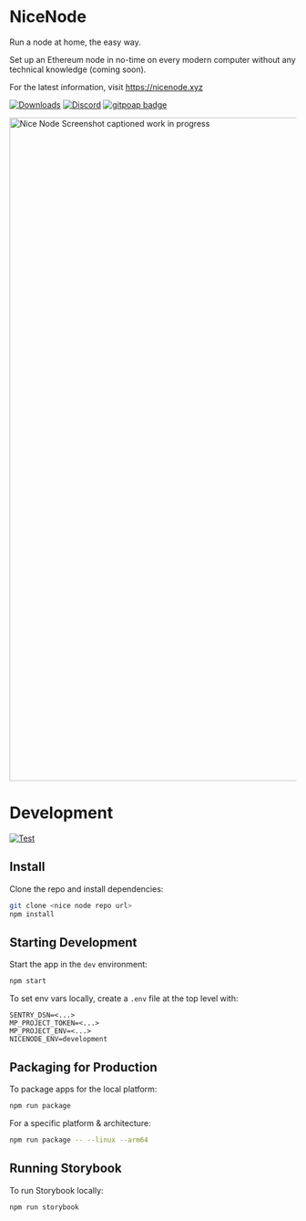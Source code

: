 # NiceNode

Run a node at home, the easy way.

Set up an Ethereum node in no-time on every modern computer without any technical knowledge (coming soon).

For the latest information, visit https://nicenode.xyz

[![Downloads](https://badgen.net/badge/icon/alpha?label=downloads)](https://www.nicenode.xyz/#download) [![Discord](https://badgen.net/badge/icon/discord?icon=discord&label)](https://discord.gg/k3dpYU4Pn9)
[![gitpoap badge](https://public-api.gitpoap.io/v1/repo/jgresham/nice-node/badge)](https://www.gitpoap.io/gh/NiceNode/nice-node)

<img width="1164" alt="Nice Node Screenshot captioned work in progress" src="https://user-images.githubusercontent.com/3721291/213537206-fa5380f4-af5b-4d81-a07b-ea9072f07b24.png">

# Development

[![Test](https://github.com/jgresham/nice-node/actions/workflows/test.yml/badge.svg)](https://github.com/jgresham/nice-node/actions/workflows/test.yml)

## Install

Clone the repo and install dependencies:

```bash
git clone <nice node repo url>
npm install
```

## Starting Development

Start the app in the `dev` environment:

```bash
npm start
```

To set env vars locally, create a `.env` file at the top level with:

```
SENTRY_DSN=<...>
MP_PROJECT_TOKEN=<...>
MP_PROJECT_ENV=<...>
NICENODE_ENV=development
```

## Packaging for Production

To package apps for the local platform:

```bash
npm run package
```

For a specific platform & architecture:

```bash
npm run package -- --linux --arm64
```

## Running Storybook

To run Storybook locally:

```bash
npm run storybook
```
